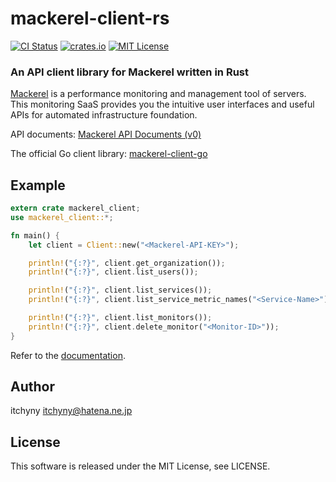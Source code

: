 # mackerel-client-rs
[![CI Status](https://github.com/itchyny/mackerel-client-rs/workflows/CI/badge.svg)](https://github.com/itchyny/mackerel-client-rs/actions)
[![crates.io](https://img.shields.io/crates/v/mackerel-client.svg)](https://crates.io/crates/mackerel-client)
[![MIT License](https://img.shields.io/badge/license-MIT-blue.svg)](https://github.com/itchyny/mackerel-client-rs/blob/master/LICENSE)

### An API client library for Mackerel written in Rust
[Mackerel](https://mackerel.io) is a performance monitoring and management tool of servers.
This monitoring SaaS provides you the intuitive user interfaces and useful APIs for automated infrastructure foundation.

API documents: [Mackerel API Documents (v0)](https://mackerel.io/api-docs/)

The official Go client library: [mackerel-client-go](https://github.com/mackerelio/mackerel-client-go)

## Example
```rust
extern crate mackerel_client;
use mackerel_client::*;

fn main() {
    let client = Client::new("<Mackerel-API-KEY>");

    println!("{:?}", client.get_organization());
    println!("{:?}", client.list_users());

    println!("{:?}", client.list_services());
    println!("{:?}", client.list_service_metric_names("<Service-Name>"));

    println!("{:?}", client.list_monitors());
    println!("{:?}", client.delete_monitor("<Monitor-ID>"));
}
```

Refer to the [documentation](https://docs.rs/mackerel_client/).

## Author
itchyny <itchyny@hatena.ne.jp>

## License
This software is released under the MIT License, see LICENSE.
